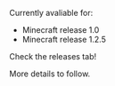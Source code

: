 Currently avaliable for:
- Minecraft release 1.0
- Minecraft release 1.2.5

Check the releases tab!

More details to follow.
